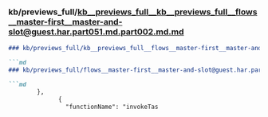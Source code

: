 ### kb/previews_full/kb__previews_full__kb__previews_full__flows__master-first__master-and-slot@guest.har.part051.md.part002.md.md

```md
### kb/previews_full/kb__previews_full__flows__master-first__master-and-slot@guest.har.part051.md.part002.md

```md
### kb/previews_full/flows__master-first__master-and-slot@guest.har.part051.md (part 002)

```md
        },
              {
                "functionName": "invokeTas
```

```

```

```
